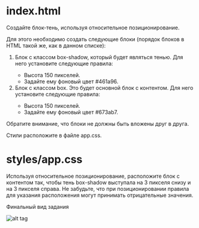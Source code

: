 <h1>index.html</h1>
<p>Создайте блок-тень, используя относительное позиционирование.</p>
<p>Для этого необходимо создать следующие блоки (порядок блоков в HTML такой же, как в данном списке):</p>
<ol>
  <li>Блок с классом box-shadow, который будет являться тенью. Для него установите следующие правила:</li>
  <ul>
    <li>Высота 150 пикселей.</li>
    <li>Задайте ему фоновый цвет #461a96.</li>
  </ul>
  <li>Блок с классом box. Это будет основной блок с контентом. Для него установите следующие правила:</li>
  <ul>
    <li>Высота 150 пикселей.</li>
    <li>Задайте ему фоновый цвет #673ab7.</li>
  </ul>
</ol>
<p>Обратите внимание, что блоки не должны быть вложены друг в друга.</p>
<p>Стили расположите в файле app.css.</p>
<h1>styles/app.css</h1>
<p>Используя относительное позиционирование, расположите блок с контентом так, чтобы тень box-shadow выступала на 3 пикселя снизу и на 3 пикселя справа. Не забудьте, что при позиционировании правила для указания расположения могут принимать отрицательные значения.</p>
<p>Финальный вид задания</p>

![alt tag](https://cdn2.hexlet.io/store/derivatives/original/7fc5cbfc3190be72304afc7d1ae03e32.png)
